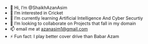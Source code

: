 - 👋 Hi, I’m @ShaikhAzanAsim
- 👀 I’m interested in Cricket
- 🌱 I’m currently learning Artificial Intelligence And Cyber Securtiy
- 💞️ I’m looking to collaborate on Projects that fall in my domain
- 📫 email me at azanasim1@gmail.com
- ⚡ Fun fact: I play better cover drive than Babar Azam

<!---
ShaikhAzanAsim/ShaikhAzanAsim is a ✨ special ✨ repository because its `README.md` (this file) appears on your GitHub profile.
You can click the Preview link to take a look at your changes.
--->
